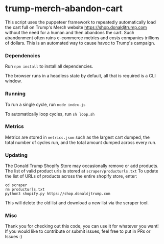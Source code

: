 # trump-merch-abandon-cart

This script uses the puppeteer framework to repeatedly automatically load the cart full on Trump's Merch website https://shop.donaldjtrump.com without the need for a human and then abandons the cart. Such abandonment often ruins e-commerce metrics and costs companies trillions of dollars. This is an automated way to cause havoc to Trump's campaign.

### Dependencies

Run `npm install` to install all dependencies.

The browser runs in a headless state by default, all that is required is a CLI window.

### Running

To run a single cycle, run `node index.js`

To automatically loop cycles, run `sh loop.sh`

### Metrics

Metrics are stored in `metrics.json` such as the largest cart dumped, the total number of cycles run, and the total amount dumped across every run.

### Updating

The Donald Trump Shopify Store may occasionally remove or add products. The list of valid product urls is stored at `scraper/producturls.txt` To update the list of URLs of products across the entire shopify store, enter:

```
cd scraper
rm producturls.txt
python3 shopify.py https://shop.donaldjtrump.com
```

This will delete the old list and download a new list via the scraper tool.

### Misc

Thank you for checking out this code, you can use it for whatever you want!
If you would like to contribute or submit issues, feel free to put in PRs or Issues :)